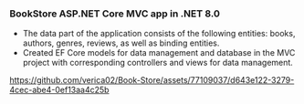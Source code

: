 ### BookStore ASP.NET Core MVC app in .NET 8.0
- The data part of the application consists of the following entities: books, authors, genres, reviews, as well as binding entities.
- Created EF Core models for data management and database in the MVC project with corresponding controllers and views for data management.


  

https://github.com/verica02/Book-Store/assets/77109037/d643e122-3279-4cec-abe4-0ef13aa4c25b

